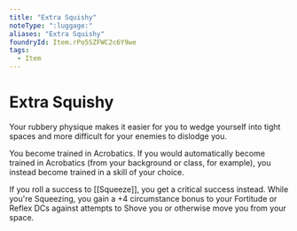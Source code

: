 ```yaml
---
title: "Extra Squishy"
noteType: ":luggage:"
aliases: "Extra Squishy"
foundryId: Item.rPo5SZFWC2c6Y9we
tags:
  - Item
---
```


# Extra Squishy

Your rubbery physique makes it easier for you to wedge yourself into tight spaces and more difficult for your enemies to dislodge you.

You become trained in Acrobatics. If you would automatically become trained in Acrobatics (from your background or class, for example), you instead become trained in a skill of your choice.

If you roll a success to [[Squeeze]], you get a critical success instead. While you're Squeezing, you gain a +4 circumstance bonus to your Fortitude or Reflex DCs against attempts to Shove you or otherwise move you from your space.

